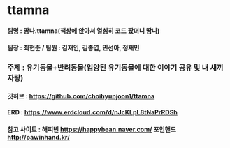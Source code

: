# ttamna
#### 팀명 : 땀나.ttamna(책상에 앉아서 열심히 코드 짰더니 땀나)

#### 팀장 : 최현준 / 팀원 : 김재인, 김종엽, 민선아, 정재민

### 주제  :  유기동물+반려동물(입양된 유기동물에 대한 이야기 공유 및 내 새끼 자랑)


#### 깃허브 : https://github.com/choihyunjoon1/ttamna 
#### ERD : https://www.erdcloud.com/d/nJcKLpL8tNaPrRDSh
#### 참고 사이트 : 해피빈 https://happybean.naver.com/   포인핸드 http://pawinhand.kr/    
     
   
